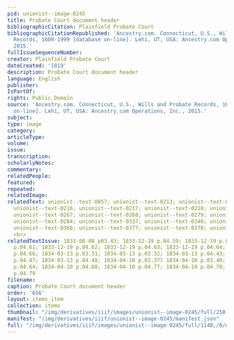 ```yaml
---
pid: unionist--image-0245
title: Probate Court document header
bibliographicCitation: Plainfield Probate Court
bibliographicCitationRepublished: 'Ancestry.com. Connecticut, U.S., Wills and Probate
  Records, 1609-1999 [database on-line]. Lehi, UT, USA: Ancestry.com Operations, Inc.,
  2015.'
fullIssueSequenceNumber: 
creator: Plainfield Probate Court
dateCreated: '1819'
description: Probate Court document header
language: English
publisher: 
IsPartOf: 
rights: Public Domain
source: 'Ancestry.com. Connecticut, U.S., Wills and Probate Records, 1609-1999 [database
  on-line]. Lehi, UT, USA: Ancestry.com Operations, Inc., 2015.'
subject: 
type: image
category: 
articleType: 
volume: 
issue: 
transcription: 
scholarlyNotes: 
commentary: 
relatedPeople: 
featured: 
repeated: 
relatedImage: 
relatedText: unionist--text-0057; unionist--text-0213; unionist--text-0214; unionist--text-0215;
  unionist--text-0216; unionist--text-0217; unionist--text-0218; unionist--text-0220;
  unionist--text-0267; unionist--text-0268; unionist--text-0279; unionist--text-0283;
  unionist--text-0284; unionist--text-0337; unionist--text-0340; unionist--text-0364;
  unionist--text-0368; unionist--text-0377; unionist--text-0378; unionist--text-0379
  <br>
relatedTextIssue: 1833-08-08 p03.43; 1833-12-19 p.04.59; 1833-12-19 p.04.60; 1833-12-19
  p.04.61; 1833-12-19 p.04.62; 1833-12-19 p.04.63; 1833-12-19 p.04.64; 1833-12-19
  p.04.66; 1834-03-13 p.03.31; 1834-03-13 p.03.32; 1834-03-13 p.04.43; 1834-03-13
  p.04.47; 1834-03-13 p.04.48; 1834-04-10 p.03.37l 1834-04-10 p.03.40; 1834-04-10
  p.04.64; 1834-04-10 p.04.68; 1834-04-10 p.04.77; 1834-04-10 p.04.78; 1834-04-10
  p.04.79
filename: 
caption: Probate Court document header
order: '656'
layout: items_item
collection: items
thumbnail: "/img/derivatives/iiif/images/unionist--image-0245/full/250,/0/default.jpg"
manifest: "/img/derivatives/iiif/unionist--image-0245/manifest.json"
full: "/img/derivatives/iiif/images/unionist--image-0245/full/1140,/0/default.jpg"
---
```

